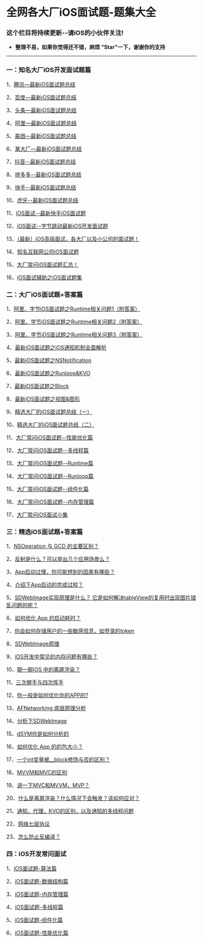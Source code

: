# 全网各大厂iOS面试题-题集大全

### 这个栏目将持续更新--请iOS的小伙伴关注!

* **整理不易，如果你觉得还不错，麻烦  “Star”一下，谢谢你的支持**

***
### 一：知名大厂iOS开发面试题篇

1、[腾讯—最新iOS面试题总结](https://github.com/LGBamboo/iOS-article/blob/main/%E8%85%BE%E8%AE%AF%E2%80%94%E6%9C%80%E6%96%B0iOS%E9%9D%A2%E8%AF%95%E9%A2%98%E6%80%BB%E7%BB%93.md)

2、[百度—最新iOS面试题总结](https://github.com/LGBamboo/iOS-article/blob/main/%E7%99%BE%E5%BA%A6%E2%80%94%E6%9C%80%E6%96%B0iOS%E9%9D%A2%E8%AF%95%E9%A2%98%E6%80%BB%E7%BB%93.md)

3、[头条—最新iOS面试题总结](https://github.com/LGBamboo/iOS-article/blob/main/%E5%A4%B4%E6%9D%A1%E2%80%94%E6%9C%80%E6%96%B0iOS%E9%9D%A2%E8%AF%95%E9%A2%98%E6%80%BB%E7%BB%93.md)

4、[阿里—最新iOS面试题总结](https://github.com/LGBamboo/iOS-article/blob/main/%E9%98%BF%E9%87%8C%E2%80%94%E6%9C%80%E6%96%B0iOS%E9%9D%A2%E8%AF%95%E9%A2%98%E6%80%BB%E7%BB%93.md)

5、[美团—最新iOS面试题总结](https://github.com/LGBamboo/iOS-article/blob/main/%E7%BE%8E%E5%9B%A2%E2%80%94%E6%9C%80%E6%96%B0iOS%E9%9D%A2%E8%AF%95%E9%A2%98%E6%80%BB%E7%BB%93.md)

6、[某大厂—最新iOS面试题总结](https://github.com/LGBamboo/iOS-article/blob/main/XX%E5%A4%A7%E5%8E%82%E2%80%94%E6%9C%80%E6%96%B0iOS%E9%9D%A2%E8%AF%95%E9%A2%98%E6%80%BB%E7%BB%93.md)

7、[抖音--最新iOS面试题总结](https://github.com/LGBamboo/iOS-article/blob/main/%E6%8A%96%E9%9F%B3--%E6%9C%80%E6%96%B0iOS%E9%9D%A2%E8%AF%95%E9%A2%98%E6%80%BB%E7%BB%93.md)

8、[拼多多--最新iOS面试题总结](https://github.com/LGBamboo/iOS-article/blob/main/%E6%8B%BC%E5%A4%9A%E5%A4%9A--%E6%9C%80%E6%96%B0iOS%E9%9D%A2%E8%AF%95%E9%A2%98%E6%80%BB%E7%BB%93.md)

9、[快手--最新iOS面试题总结](https://github.com/LGBamboo/iOS-article/blob/main/%E5%BF%AB%E6%89%8B--%E6%9C%80%E6%96%B0iOS%E9%9D%A2%E8%AF%95%E9%A2%98%E6%80%BB%E7%BB%93.md)

10、[虎牙--最新iOS面试题总结](https://github.com/LGBamboo/iOS-article/blob/main/%E8%99%8E%E7%89%99--%E6%9C%80%E6%96%B0iOS%E9%9D%A2%E8%AF%95%E9%A2%98%E6%80%BB%E7%BB%93.md)

11、[iOS面试--最新快手iOS面试题](https://github.com/LGBamboo/iOS-article/blob/main/iOS%E9%9D%A2%E8%AF%95--%E6%9C%80%E6%96%B0%E5%BF%AB%E6%89%8BiOS%E9%9D%A2%E8%AF%95%E9%A2%98.md)

12、[iOS面试--字节跳动最新iOS开发面试题](https://github.com/LGBamboo/iOS-article/blob/main/iOS%E9%9D%A2%E8%AF%95--%E5%AD%97%E8%8A%82%E8%B7%B3%E5%8A%A8%E6%9C%80%E6%96%B0iOS%E5%BC%80%E5%8F%91%E9%9D%A2%E8%AF%95%E9%A2%98.md)

13、[（最新）iOS高级面试，各大厂以及小公司的面试题！](https://github.com/LGBamboo/iOS-article/blob/main/%EF%BC%88%E6%9C%80%E6%96%B0%EF%BC%89iOS%E9%AB%98%E7%BA%A7%E9%9D%A2%E8%AF%95%EF%BC%8C%E5%90%84%E5%A4%A7%E5%8E%82%E4%BB%A5%E5%8F%8A%E5%B0%8F%E5%85%AC%E5%8F%B8%E7%9A%84%E9%9D%A2%E8%AF%95%E9%A2%98%EF%BC%81.md)

14、[知名互联网公司iOS面试题](https://github.com/LGBamboo/iOS-article/blob/main/%E7%9F%A5%E5%90%8D%E4%BA%92%E8%81%94%E7%BD%91%E5%85%AC%E5%8F%B8iOS%E9%9D%A2%E8%AF%95%E9%A2%98.md)

15、[大厂常问iOS面试题汇总！](https://github.com/LGBamboo/iOS-article/blob/main/%E5%A4%A7%E5%8E%82%E5%B8%B8%E9%97%AEiOS%E9%9D%A2%E8%AF%95%E9%A2%98%E6%B1%87%E6%80%BB%EF%BC%81.md)

16、[iOS面试辅助之iOS面试题集](https://github.com/LGBamboo/iOS-article/blob/main/iOS%E9%9D%A2%E8%AF%95%E8%BE%85%E5%8A%A9%E4%B9%8BiOS%E9%9D%A2%E8%AF%95%E9%A2%98%E9%9B%86.md)


### 二：大厂iOS面试题+答案篇

1、[阿里、字节iOS面试题之Runtime相关问题1（附答案）](https://github.com/LGBamboo/iOS-article.02/blob/main/%E9%98%BF%E9%87%8C%E3%80%81%E5%AD%97%E8%8A%82iOS%E9%9D%A2%E8%AF%95%E9%A2%98%E4%B9%8BRuntime%E7%9B%B8%E5%85%B3%E9%97%AE%E9%A2%981%EF%BC%88%E9%99%84%E7%AD%94%E6%A1%88%EF%BC%89.md)

2、[阿里、字节iOS面试题之Runtime相关问题2（附答案）](https://github.com/LGBamboo/iOS-article.02/blob/main/%E9%98%BF%E9%87%8C%E3%80%81%E5%AD%97%E8%8A%82iOS%E9%9D%A2%E8%AF%95%E9%A2%98%E4%B9%8BRuntime%E7%9B%B8%E5%85%B3%E9%97%AE%E9%A2%982%EF%BC%88%E9%99%84%E7%AD%94%E6%A1%88%EF%BC%89.md)

3、[阿里、字节iOS面试题之Runtime相关问题3（附答案）](https://github.com/LGBamboo/iOS-article.02/blob/main/%E9%98%BF%E9%87%8C%E3%80%81%E5%AD%97%E8%8A%82iOS%E9%9D%A2%E8%AF%95%E9%A2%98%E4%B9%8BRuntime%E7%9B%B8%E5%85%B3%E9%97%AE%E9%A2%983%EF%BC%88%E9%99%84%E7%AD%94%E6%A1%88%EF%BC%89.md)

4、[最新iOS面试题之iOS通知机制全面解析](https://github.com/LGBamboo/iOS-article.02/blob/main/%E6%9C%80%E6%96%B0iOS%E9%9D%A2%E8%AF%95%E9%A2%98%E4%B9%8BiOS%E9%80%9A%E7%9F%A5%E6%9C%BA%E5%88%B6%E5%85%A8%E9%9D%A2%E8%A7%A3%E6%9E%90.md)

5、[最新iOS面试题之NSNotification](https://github.com/LGBamboo/iOS-article.02/blob/main/%E6%9C%80%E6%96%B0iOS%E9%9D%A2%E8%AF%95%E9%A2%98%E4%B9%8BNSNotification%EF%BC%88%E9%99%84%E7%AD%94%E6%A1%88%EF%BC%89.md)

6、[最新iOS面试题之Runloop&KVO](https://github.com/LGBamboo/iOS-article.02/blob/main/%E6%9C%80%E6%96%B0iOS%E9%9D%A2%E8%AF%95%E9%A2%98%E4%B9%8BRunloop%26KVO%EF%BC%88%E9%99%84%E7%AD%94%E6%A1%88%EF%BC%89.md)

7、[最新iOS面试题之Block](https://github.com/LGBamboo/iOS-article.02/blob/main/%E6%9C%80%E6%96%B0iOS%E9%9D%A2%E8%AF%95%E9%A2%98%E4%B9%8BBlock%EF%BC%88%E9%99%84%E7%AD%94%E6%A1%88%EF%BC%89.md)

8、[最新iOS面试题之视图&图形](https://github.com/LGBamboo/iOS-article.02/blob/main/%E6%9C%80%E6%96%B0iOS%E9%9D%A2%E8%AF%95%E9%A2%98%E4%B9%8B%E8%A7%86%E5%9B%BE%26%E5%9B%BE%E5%BD%A2%EF%BC%88%E9%99%84%E7%AD%94%E6%A1%88%EF%BC%89.md)

9、[精选大厂的iOS面试题总结（一）](https://github.com/LGBamboo/iOS-article.02/blob/main/%E7%B2%BE%E9%80%89%E5%A4%A7%E5%8E%82%E7%9A%84iOS%E9%9D%A2%E8%AF%95%E9%A2%98%E6%80%BB%E7%BB%93%EF%BC%88%E4%B8%80%EF%BC%89.md)

10、[精选大厂的iOS面试题总结（二）](https://github.com/LGBamboo/iOS-article.02/blob/main/%E7%B2%BE%E9%80%89%E5%A4%A7%E5%8E%82%E7%9A%84iOS%E9%9D%A2%E8%AF%95%E9%A2%98%E6%80%BB%E7%BB%93%EF%BC%88%E4%BA%8C%EF%BC%89.md)

11、[大厂常问iOS面试题--性能优化篇](https://github.com/LGBamboo/iOS-article.02/blob/main/%E5%A4%A7%E5%8E%82%E5%B8%B8%E9%97%AEiOS%E9%9D%A2%E8%AF%95%E9%A2%98--%E6%80%A7%E8%83%BD%E4%BC%98%E5%8C%96%E7%AF%87.md)

12、[大厂常问iOS面试题--多线程篇](https://github.com/LGBamboo/iOS-article.02/blob/main/%E5%A4%A7%E5%8E%82%E5%B8%B8%E9%97%AEiOS%E9%9D%A2%E8%AF%95%E9%A2%98--%E5%A4%9A%E7%BA%BF%E7%A8%8B%E7%AF%87.md)

13、[大厂常问iOS面试题--Runtime篇](https://github.com/LGBamboo/iOS-article.02/blob/main/%E5%A4%A7%E5%8E%82%E5%B8%B8%E9%97%AEiOS%E9%9D%A2%E8%AF%95%E9%A2%98--Runtime%E7%AF%87.md)

14、[大厂常问iOS面试题--Runloop篇](https://github.com/LGBamboo/iOS-article.02/blob/main/%E5%A4%A7%E5%8E%82%E5%B8%B8%E9%97%AEiOS%E9%9D%A2%E8%AF%95%E9%A2%98--Runloop%E7%AF%87.md)

15、[大厂常问iOS面试题--组件化篇](https://github.com/LGBamboo/iOS-article.02/blob/main/%E5%A4%A7%E5%8E%82%E5%B8%B8%E9%97%AEiOS%E9%9D%A2%E8%AF%95%E9%A2%98--%E7%BB%84%E4%BB%B6%E5%8C%96%E7%AF%87.md)

16、[大厂常问iOS面试题--内存管理篇](https://github.com/LGBamboo/iOS-article.02/blob/main/%E5%A4%A7%E5%8E%82%E5%B8%B8%E9%97%AEiOS%E9%9D%A2%E8%AF%95%E9%A2%98--%E5%86%85%E5%AD%98%E7%AE%A1%E7%90%86%E7%AF%87.md)

17、[大厂常问iOS面试小集](https://github.com/LGBamboo/iOS-article.02/blob/main/%E5%A4%A7%E5%8E%82%E5%B8%B8%E9%97%AEiOS%E9%9D%A2%E8%AF%95%E5%B0%8F%E9%9B%86.md)

### 三：精选iOS面试题+答案篇

1、[NSOperation 与 GCD 的主要区别？](https://github.com/LGBamboo/iOS-article.03/blob/main/iOS%E9%9D%A2%E8%AF%95%E9%A2%98%EF%BC%9ANSOperation%20%E4%B8%8E%20GCD%20%E7%9A%84%E4%B8%BB%E8%A6%81%E5%8C%BA%E5%88%AB%EF%BC%9F.md)

2、[反射是什么？可以举出几个应用场景么？](https://github.com/LGBamboo/iOS-article.03/blob/main/iOS%E9%9D%A2%E8%AF%95%E9%A2%98%EF%BC%9A%E5%8F%8D%E5%B0%84%E6%98%AF%E4%BB%80%E4%B9%88%EF%BC%9F%E5%8F%AF%E4%BB%A5%E4%B8%BE%E5%87%BA%E5%87%A0%E4%B8%AA%E5%BA%94%E7%94%A8%E5%9C%BA%E6%99%AF%E4%B9%88%EF%BC%9F.md)

3、[App启动过慢，你可能想到的因素有哪些？](https://github.com/LGBamboo/iOS-article.03/blob/main/iOS%E9%9D%A2%E8%AF%95%E9%A2%98%EF%BC%9AApp%E5%90%AF%E5%8A%A8%E8%BF%87%E6%85%A2%EF%BC%8C%E4%BD%A0%E5%8F%AF%E8%83%BD%E6%83%B3%E5%88%B0%E7%9A%84%E5%9B%A0%E7%B4%A0%E6%9C%89%E5%93%AA%E4%BA%9B%EF%BC%9F.md)

4、[介绍下App启动的完成过程？](https://github.com/LGBamboo/iOS-article.03/blob/main/iOS%E9%9D%A2%E8%AF%95%E9%A2%98%EF%BC%9A%E4%BB%8B%E7%BB%8D%E4%B8%8BApp%E5%90%AF%E5%8A%A8%E7%9A%84%E5%AE%8C%E6%88%90%E8%BF%87%E7%A8%8B%EF%BC%9F.md)

5、[SDWebImage实现原理是什么？ 它是如何解决tableView的复用时出现图片错乱问题的呢？](https://github.com/LGBamboo/iOS-article.03/blob/main/iOS%E9%9D%A2%E8%AF%95%E9%A2%98%EF%BC%9ASDWebImage%E5%AE%9E%E7%8E%B0%E5%8E%9F%E7%90%86%E6%98%AF%E4%BB%80%E4%B9%88%EF%BC%9F%20%E5%AE%83%E6%98%AF%E5%A6%82%E4%BD%95%E8%A7%A3%E5%86%B3tableView%E7%9A%84%E5%A4%8D%E7%94%A8%E6%97%B6%E5%87%BA%E7%8E%B0%E5%9B%BE%E7%89%87%E9%94%99%E4%B9%B1%E9%97%AE%E9%A2%98%E7%9A%84%E5%91%A2%EF%BC%9F.md)

6、[如何优化 App 的启动耗时？](https://github.com/LGBamboo/iOS-article.03/blob/main/iOS%E9%9D%A2%E8%AF%95%E9%A2%98%EF%BC%9A%E5%A6%82%E4%BD%95%E4%BC%98%E5%8C%96%20App%20%E7%9A%84%E5%90%AF%E5%8A%A8%E8%80%97%E6%97%B6%EF%BC%9F.md)

7、[你会如何存储用户的一些敏感信息，如登录的token](https://github.com/LGBamboo/iOS-article.03/blob/main/iOS%E9%9D%A2%E8%AF%95%E9%A2%98%EF%BC%9A%E4%BD%A0%E4%BC%9A%E5%A6%82%E4%BD%95%E5%AD%98%E5%82%A8%E7%94%A8%E6%88%B7%E7%9A%84%E4%B8%80%E4%BA%9B%E6%95%8F%E6%84%9F%E4%BF%A1%E6%81%AF%EF%BC%8C%E5%A6%82%E7%99%BB%E5%BD%95%E7%9A%84token.md)

8、[SDWebImage原理](https://github.com/LGBamboo/iOS-article.03/blob/main/iOS%E9%9D%A2%E8%AF%95%E9%A2%98%EF%BC%9ASDWebImage%E5%8E%9F%E7%90%86.md)

9、[iOS开发中常见的内存问题有哪些？](https://github.com/LGBamboo/iOS-article.03/blob/main/iOS%E9%9D%A2%E8%AF%95%E9%A2%98%EF%BC%9AiOS%20%E5%BC%80%E5%8F%91%E4%B8%AD%E5%B8%B8%E8%A7%81%E7%9A%84%E5%86%85%E5%AD%98%E9%97%AE%E9%A2%98%E6%9C%89%E5%93%AA%E4%BA%9B%EF%BC%9F.md)

10、[聊一聊iOS 中的离屏渲染？](https://github.com/LGBamboo/iOS-article.03/blob/main/iOS%E9%9D%A2%E8%AF%95%E9%A2%98%EF%BC%9A%E8%81%8A%E4%B8%80%E8%81%8AiOS%20%E4%B8%AD%E7%9A%84%E7%A6%BB%E5%B1%8F%E6%B8%B2%E6%9F%93%EF%BC%9F.md)

11、[三次握手与四次挥手](https://github.com/LGBamboo/iOS-article.03/blob/main/iOS%E9%9D%A2%E8%AF%95%E9%A2%98%EF%BC%9A%E4%B8%89%E6%AC%A1%E6%8F%A1%E6%89%8B%E4%B8%8E%E5%9B%9B%E6%AC%A1%E6%8C%A5%E6%89%8B.md)

12、[你一般是如何优化你的APP的?](https://github.com/LGBamboo/iOS-article.03/blob/main/iOS%E9%9D%A2%E8%AF%95%E9%A2%98%EF%BC%9A%E4%BD%A0%E4%B8%80%E8%88%AC%E6%98%AF%E5%A6%82%E4%BD%95%E4%BC%98%E5%8C%96%E4%BD%A0%E7%9A%84APP%E7%9A%84%EF%BC%9F.md)

13、[AFNetworking 底层原理分析](https://github.com/LGBamboo/iOS-article.03/blob/main/iOS%E9%9D%A2%E8%AF%95%E9%A2%98%EF%BC%9AAFNetworking%20%E5%BA%95%E5%B1%82%E5%8E%9F%E7%90%86%E5%88%86%E6%9E%90.md)

14、[分析下SDWebImage](https://github.com/LGBamboo/iOS-article.03/blob/main/iOS%E9%9D%A2%E8%AF%95%E9%A2%98%EF%BC%9A%E5%88%86%E6%9E%90%E4%B8%8BSDWebImage.md)

15、[dSYM你是如何分析的](https://github.com/LGBamboo/iOS-article.03/blob/main/iOS%E9%9D%A2%E8%AF%95%E9%A2%98%EF%BC%9AdSYM%E4%BD%A0%E6%98%AF%E5%A6%82%E4%BD%95%E5%88%86%E6%9E%90%E7%9A%84.md)

16、[如何优化 App 的的包大小？](https://github.com/LGBamboo/iOS-article.03/blob/main/iOS%E9%9D%A2%E8%AF%95%E9%A2%98%EF%BC%9A%E5%A6%82%E4%BD%95%E4%BC%98%E5%8C%96%20App%20%E7%9A%84%E7%9A%84%E5%8C%85%E5%A4%A7%E5%B0%8F%EF%BC%9F.md)

17、[一个int变量被__block修饰与否的区别？](https://github.com/LGBamboo/iOS-article.03/blob/main/iOS%E9%9D%A2%E8%AF%95%E9%A2%98%EF%BC%9A%E4%B8%80%E4%B8%AAint%E5%8F%98%E9%87%8F%E8%A2%AB__block%E4%BF%AE%E9%A5%B0%E4%B8%8E%E5%90%A6%E7%9A%84%E5%8C%BA%E5%88%AB%EF%BC%9F.md)

18、[MVVM和MVC的区别](https://github.com/LGBamboo/iOS-article.03/blob/main/iOS%E9%9D%A2%E8%AF%95%E9%A2%98%EF%BC%9AMVVM%E5%92%8CMVC%E7%9A%84%E5%8C%BA%E5%88%AB.md)

19、[讲一下MVC和MVVM，MVP？](https://www.jianshu.com/p/37b907cbd0e3)

20、[什么是离屏渲染？什么情况下会触发？该如何应对？](https://github.com/LGBamboo/iOS-article.03/blob/main/iOS%E9%9D%A2%E8%AF%95%E9%A2%98%EF%BC%9A%E4%BB%80%E4%B9%88%E6%98%AF%E7%A6%BB%E5%B1%8F%E6%B8%B2%E6%9F%93%EF%BC%9F%E4%BB%80%E4%B9%88%E6%83%85%E5%86%B5%E4%B8%8B%E4%BC%9A%E8%A7%A6%E5%8F%91%EF%BC%9F%E8%AF%A5%E5%A6%82%E4%BD%95%E5%BA%94%E5%AF%B9%EF%BC%9F.md)

21、[通知，代理，KVO的区别，以及通知的多线程问题](https://github.com/LGBamboo/iOS-article.03/blob/main/iOS%E9%9D%A2%E8%AF%95%E9%A2%98%EF%BC%9A%E9%80%9A%E7%9F%A5%EF%BC%8C%E4%BB%A3%E7%90%86%EF%BC%8CKVO%E7%9A%84%E5%8C%BA%E5%88%AB%EF%BC%8C%E4%BB%A5%E5%8F%8A%E9%80%9A%E7%9F%A5%E7%9A%84%E5%A4%9A%E7%BA%BF%E7%A8%8B%E9%97%AE%E9%A2%98.md)

22、[网络七层协议](https://github.com/LGBamboo/iOS-article.03/blob/main/iOS%E9%9D%A2%E8%AF%95%E9%A2%98%EF%BC%9A%E7%BD%91%E7%BB%9C%E4%B8%83%E5%B1%82%E5%8D%8F%E8%AE%AE.md)

23、[怎么防止反编译？](https://github.com/LGBamboo/iOS-article.03/blob/main/iOS%E9%9D%A2%E8%AF%95%E9%A2%98%EF%BC%9A%E6%80%8E%E4%B9%88%E9%98%B2%E6%AD%A2%E5%8F%8D%E7%BC%96%E8%AF%91%EF%BC%9F.md)

### 四：iOS开发常问面试

1、[iOS面试题-算法篇](https://www.jianshu.com/p/25ae898ba82a)

2、[iOS面试题-数据结构篇](https://www.jianshu.com/p/d77ab950606e)

3、[iOS面试题-内存管理篇](https://www.jianshu.com/p/266924edce8c)

4、[iOS面试题-多线程篇](https://www.jianshu.com/p/5a79110d0504)

5、[iOS面试题-组件化篇](https://www.jianshu.com/p/464a8f1ab949)

6、[iOS面试题-性能优化篇](https://www.jianshu.com/p/6e8d652c4bab)
